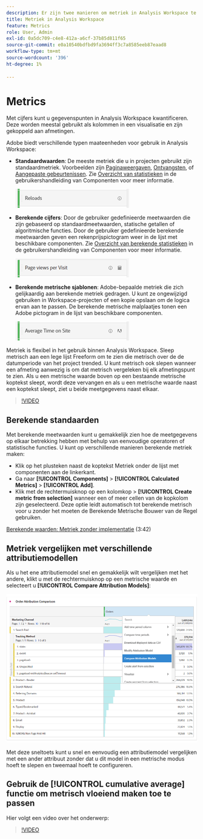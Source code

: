 ```yaml
---
description: Er zijn twee manieren om metriek in Analysis Workspace te gebruiken.
title: Metriek in Analysis Workspace
feature: Metrics
role: User, Admin
exl-id: 0a5dc709-c4e8-412a-a6cf-37b85d811f65
source-git-commit: e0a10540bdfbd9fa3694ff3c7a8585eeb87eaad8
workflow-type: tm+mt
source-wordcount: '396'
ht-degree: 1%

---
```


# Metrics

Met cijfers kunt u gegevenspunten in Analysis Workspace kwantificeren. Deze worden meestal gebruikt als kolommen in een visualisatie en zijn gekoppeld aan afmetingen.

Adobe biedt verschillende typen maateenheden voor gebruik in Analysis Workspace:

* **Standaardwaarden**: De meeste metriek die u in projecten gebruikt zijn standaardmetriek. Voorbeelden zijn [Paginaweergaven](/help/components/metrics/page-views.md), [Ontvangsten](/help/components/metrics/revenue.md), of [Aangepaste gebeurtenissen](/help/components/metrics/custom-events.md). Zie [Overzicht van statistieken](/help/components/metrics/overview.md) in de gebruikershandleiding van Componenten voor meer informatie.

   ![Standaard metrisch](assets/standard-metric.png)

* **Berekende cijfers**: Door de gebruiker gedefinieerde meetwaarden die zijn gebaseerd op standaardmeetwaarden, statische getallen of algoritmische functies. Door de gebruiker gedefinieerde berekende meetwaarden geven een rekenprijspictogram weer in de lijst met beschikbare componenten. Zie [Overzicht van berekende statistieken](/help/components/c-calcmetrics/cm-overview.md) in de gebruikershandleiding van Componenten voor meer informatie.

   ![Berekende metrische waarde](assets/calculated-metric.png)

* **Berekende metrische sjablonen**: Adobe-bepaalde metriek die zich gelijkaardig aan berekende metriek gedragen. U kunt ze ongewijzigd gebruiken in Workspace-projecten of een kopie opslaan om de logica ervan aan te passen. De berekende metrische malplaatjes tonen een Adobe pictogram in de lijst van beschikbare componenten.

   ![Berekende metrische sjabloon](assets/calculated-metric-template.png)

Metriek is flexibel in het gebruik binnen Analysis Workspace. Sleep metrisch aan een lege lijst Freeform om te zien die metrisch over de de datumperiode van het project trended. U kunt metrisch ook slepen wanneer een afmeting aanwezig is om dat metrisch vergeleken bij elk afmetingspunt te zien. Als u een metrische waarde boven op een bestaande metrische koptekst sleept, wordt deze vervangen en als u een metrische waarde naast een koptekst sleept, ziet u beide meetgegevens naast elkaar.

>[!VIDEO](https://video.tv.adobe.com/v/40817/?quality=12)

## Berekende standaarden

Met berekende meetwaarden kunt u gemakkelijk zien hoe de meetgegevens op elkaar betrekking hebben met behulp van eenvoudige operatoren of statistische functies. U kunt op verschillende manieren berekende metriek maken:

* Klik op het plusteken naast de koptekst Metriek onder de lijst met componenten aan de linkerkant.
* Ga naar **[!UICONTROL Components]** > **[!UICONTROL Calculated Metrics]** > **[!UICONTROL Add]**.
* Klik met de rechtermuisknop op een kolomkop > **[!UICONTROL Create metric from selection]** wanneer een of meer cellen van de kopkolom zijn geselecteerd. Deze optie leidt automatisch tot berekende metrisch voor u zonder het moeten de Berekende Metrische Bouwer van de Regel gebruiken.

[Berekende waarden: Metriek zonder implementatie](https://experienceleague.adobe.com/docs/analytics-learn/tutorials/components/calculated-metrics/calculated-metrics-implementationless-metrics.html) (3:42)

## Metriek vergelijken met verschillende attributiemodellen

Als u het ene attributiemodel snel en gemakkelijk wilt vergelijken met het andere, klikt u met de rechtermuisknop op een metrische waarde en selecteert u **[!UICONTROL Compare Attribution Models]**:

![Kenmerk vergelijken](assets/compare-attribution.png)

Met deze sneltoets kunt u snel en eenvoudig een attributiemodel vergelijken met een ander attribuut zonder dat u dit model in een metrische modus hoeft te slepen en tweemaal hoeft te configureren.

## Gebruik de [!UICONTROL cumulative average] functie om metrisch vloeiend maken toe te passen

Hier volgt een video over het onderwerp:

>[!VIDEO](https://video.tv.adobe.com/v/27068/?quality=12)
